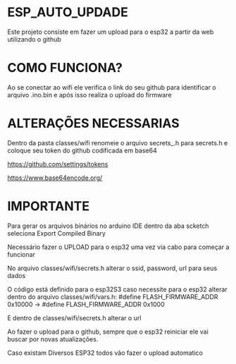 # ESP_AUTO_UPDADE
Este projeto consiste em fazer um upload para o esp32 a partir da web utilizando o github

# COMO FUNCIONA?
Ao se conectar ao wifi ele verifica o link do seu github para identificar o arquivo .ino.bin e após isso realiza o upload do firmware

# ALTERAÇÕES NECESSARIAS
Dentro da pasta classes/wifi renomeie o arquivo secrets_.h para secrets.h e coloque seu token do github codificada em base64

https://github.com/settings/tokens

https://www.base64encode.org/

# IMPORTANTE
Para gerar os arquivos binários no arduino IDE dentro da aba scketch seleciona Export Compiled Binary

Necessário fazer o UPLOAD para o esp32 uma vez via cabo para começar a funcionar

No arquivo classes/wifi/secrets.h alterar o ssid, password, url para seus dados

O código está definido para o esp32S3 caso necessite para o esp32 alterar dentro do arquivo classes/wifi/vars.h:
#define FLASH_FIRMWARE_ADDR 0x10000 -> #define FLASH_FIRMWARE_ADDR 0x1000

E dentro de classes/wifi/secrets.h alterar o url

Ao fazer o upload para o github, sempre que o esp32 reiniciar ele vai buscar por novas atualizações.

Caso existam Diversos ESP32 todos vão fazer o upload automatico